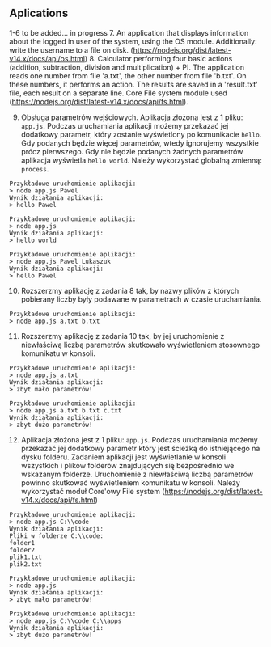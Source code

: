## Aplications

1-6 to be added... in progress
7. An application that displays information about the logged in user of the system, using the OS module. Additionally: write the username to a file on disk. (https://nodejs.org/dist/latest-v14.x/docs/api/os.html)
8. Calculator performing four basic actions (addition, subtraction, division and multiplication) + PI. The application reads one number from file 'a.txt', the other number from file 'b.txt'. On these numbers, it performs an action. The results are saved in a 'result.txt' file, each result on a separate line. Core File system module used (https://nodejs.org/dist/latest-v14.x/docs/api/fs.html).


9. Obsługa parametrów wejściowych. Aplikacja złożona jest z 1 pliku: `app.js`. Podczas uruchamiania aplikacji możemy przekazać jej dodatkowy parametr, który zostanie wyświetlony po komunikacie `hello`. Gdy podanych będzie więcej parametrów, wtedy ignorujemy wszystkie prócz pierwszego. Gdy nie będzie podanych żadnych parametrów aplikacja wyświetla `hello world`. 
Należy wykorzystać globalną zmienną: `process`.
```
Przykładowe uruchomienie aplikacji:
> node app.js Pawel
Wynik działania aplikacji:
> hello Pawel

Przykładowe uruchomienie aplikacji:
> node app.js
Wynik działania aplikacji:
> hello world

Przykładowe uruchomienie aplikacji:
> node app.js Pawel Lukaszuk
Wynik działania aplikacji:
> hello Pawel
```

10. Rozszerzmy aplikację z zadania 8 tak, by nazwy plików z których pobierany liczby były podawane w parametrach w czasie uruchamiania.

```
Przykładowe uruchomienie aplikacji:
> node app.js a.txt b.txt
```

11. Rozszerzmy aplikację z zadania 10 tak, by jej uruchomienie z niewłaściwą liczbą parametrów skutkowało wyświetleniem stosownego komunikatu w konsoli.

```
Przykładowe uruchomienie aplikacji:
> node app.js a.txt
Wynik działania aplikacji:
> zbyt mało parametrów!

Przykładowe uruchomienie aplikacji:
> node app.js a.txt b.txt c.txt
Wynik działania aplikacji:
> zbyt dużo parametrów!
```

12. Aplikacja złożona jest z 1 pliku: `app.js`. Podczas uruchamiania możemy przekazać jej dodatkowy parametr który jest ścieżką do istniejącego na dysku folderu. Zadaniem aplikacji jest wyświetlanie w konsoli wszystkich i plików folderów znajdujących się bezpośrednio we wskazanym folderze.
Uruchomienie z niewłaściwą liczbą parametrów powinno skutkować wyświetleniem komunikatu w konsoli. Należy wykorzystać moduł Core'owy File system (https://nodejs.org/dist/latest-v14.x/docs/api/fs.html)

```
Przykładowe uruchomienie aplikacji:
> node app.js C:\\code
Wynik działania aplikacji:
Pliki w folderze C:\\code:
folder1
folder2
plik1.txt
plik2.txt

Przykładowe uruchomienie aplikacji:
> node app.js
Wynik działania aplikacji:
> zbyt mało parametrów!

Przykładowe uruchomienie aplikacji:
> node app.js C:\\code C:\\apps
Wynik działania aplikacji:
> zbyt dużo parametrów!
```
